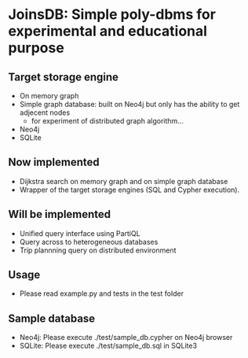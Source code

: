 # JoinsDB: Simple poly-dbms for experimental and educational purpose

## Target storage engine

* On memory graph
* Simple graph database: built on Neo4j but only has the ability to get adjecent nodes
  * for experiment of distributed graph algorithm...
* Neo4j
* SQLite

## Now implemented

* Dijkstra search on memory graph and on simple graph database
* Wrapper of the target storage engines (SQL and Cypher execution).

## Will be implemented

* Unified query interface using PartiQL
* Query across to heterogeneous databases
* Trip plannning query on distributed environment

## Usage

* Please read example.py and tests in the test folder

## Sample database

* Neo4j: Please execute ./test/sample_db.cypher on Neo4j browser
* SQLite: Please execute ./test/sample_db.sql in SQLite3
